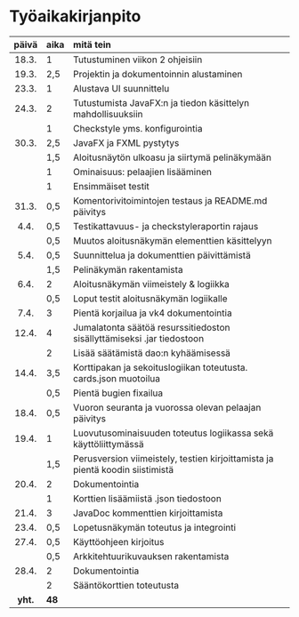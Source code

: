 ﻿# Työaikakirjanpito

| päivä  | aika   | mitä tein  |
| :----: | :----- | :----- |
| 18.3.  | 1      | Tutustuminen viikon 2 ohjeisiin |
| 19.3.  | 2,5    | Projektin ja dokumentoinnin alustaminen |
| 23.3.  | 1      | Alustava UI suunnittelu |
| 24.3.  | 2      | Tutustumista JavaFX:n ja tiedon käsittelyn mahdollisuuksiin |
|        | 1      | Checkstyle yms. konfigurointia |
| 30.3.  | 2,5    | JavaFX ja FXML pystytys |
|        | 1,5    | Aloitusnäytön ulkoasu ja siirtymä pelinäkymään |
|        | 1      | Ominaisuus: pelaajien lisääminen |
|        | 1      | Ensimmäiset testit |
| 31.3.  | 0,5    | Komentorivitoimintojen testaus ja README.md päivitys |
| 4.4.   | 0,5    | Testikattavuus- ja checkstyleraportin rajaus |
|        | 0,5    | Muutos aloitusnäkymän elementtien käsittelyyn |
| 5.4.   | 0,5    | Suunnittelua ja dokumenttien päivittämistä |
|        | 1,5    | Pelinäkymän rakentamista |
| 6.4.   | 2      | Aloitusnäkymän viimeistely & logiikka |
|        | 0,5    | Loput testit aloitusnäkymän logiikalle |
| 7.4.   | 3      | Pientä korjailua ja vk4 dokumentointia |
| 12.4.  | 4      | Jumalatonta säätöä resurssitiedoston sisällyttämiseksi .jar tiedostoon |
|        | 2      | Lisää säätämistä dao:n kyhäämisessä |
| 14.4.  | 3,5    | Korttipakan ja sekoituslogiikan toteutusta. cards.json muotoilua |
|        | 0,5    | Pientä bugien fixailua |
| 18.4.  | 0,5    | Vuoron seuranta ja vuorossa olevan pelaajan päivitys |
| 19.4.  | 1      | Luovutusominaisuuden toteutus logiikassa sekä käyttöliittymässä |
|        | 1,5    | Perusversion viimeistely, testien kirjoittamista ja pientä koodin siistimistä |
| 20.4.  | 2      | Dokumentointia |
|        | 1      | Korttien lisäämiistä .json tiedostoon |
| 21.4.  | 3      | JavaDoc kommenttien kirjoittamista |
| 23.4.  | 0,5    | Lopetusnäkymän toteutus ja integrointi |
| 27.4.  | 0,5    | Käyttöohjeen kirjoitus |
|        | 0,5    | Arkkitehtuurikuvauksen rakentamista |
| 28.4.  | 2      | Dokumentointia |
|        | 2      | Sääntökorttien toteutusta |
|**yht.**| **48** | |
